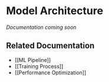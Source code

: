 # Model Architecture

*Documentation coming soon*

## Related Documentation
- [[ML Pipeline]]
- [[Training Process]]
- [[Performance Optimization]] 